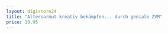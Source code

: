 ```yaml
---
layout: digistore24
title: "Altersarmut kreativ bekämpfen... durch geniale ZVM"
price: 19.95
---
```

